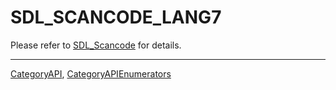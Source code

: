 # SDL_SCANCODE_LANG7

Please refer to [SDL_Scancode](SDL_Scancode) for details.

----
[CategoryAPI](CategoryAPI), [CategoryAPIEnumerators](CategoryAPIEnumerators)

